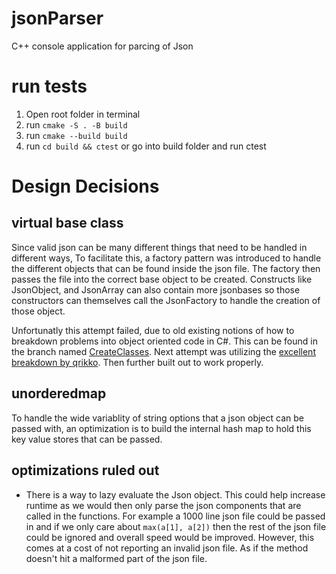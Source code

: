 # jsonParser
C++ console application for parcing of Json

# run tests

1. Open root folder in terminal
2. run `cmake -S . -B build`
3. run `cmake --build build`
4. run `cd build && ctest` or go into build folder and run ctest

# Design Decisions

## virtual base class

Since valid json can be many different things that need to be handled in different ways, To facilitate this, a factory pattern was introduced to handle the different objects that can be found inside the json file. The factory then passes the file into the correct base object to be created. Constructs like JsonObject, and JsonArray can also contain more jsonbases so those constructors can themselves call the JsonFactory to handle the creation of those object.

Unfortunatly this attempt failed, due to old existing notions of how to breakdown problems into object oriented code in C#. This can be found in the branch named [CreateClasses](https://github.com/decisivedaniel/jsonParser/tree/CreateClasses). Next attempt was utilizing the [excellent breakdown by qrikko](https://stackoverflow.com/q/19543326). Then further built out to work properly.

## unorderedmap

To handle the wide variablity of string options that a json object can be passed with, an optimization is to build the internal hash map to hold this key value stores that can be passed.

## optimizations ruled out

- There is a way to lazy evaluate the Json object. This could help increase runtime as we would then only parse the json components that are called in the functions. For example a 1000 line json file could be passed in and if we only care about `max(a[1], a[2])` then the rest of the json file could be ignored and overall speed would be improved. However, this comes at a cost of not reporting an invalid json file. As if the method doesn't hit a malformed part of the json file.
 
